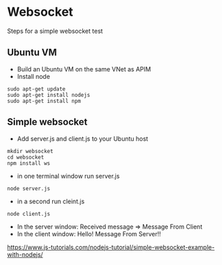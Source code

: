 # Websocket
Steps for a simple websocket test 
<!--- insert websocket doc page --> 

## Ubuntu VM
- Build an Ubuntu VM on the same VNet as APIM
- Install node 

```
sudo apt-get update
sudo apt-get install nodejs
sudo apt-get install npm
```

## Simple websocket 
- Add server.js and client.js to your Ubuntu host
```
mkdir websocket
cd websocket
npm install ws
```
- in one terminal window run server.js
```
node server.js
```
- in a second run cleint.js 
```
node client.js
```
- In the server window: Received message => Message From Client
- In the client window: Hello! Message From Server!!

https://www.js-tutorials.com/nodejs-tutorial/simple-websocket-example-with-nodejs/

